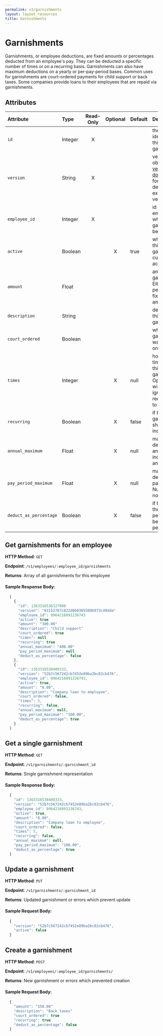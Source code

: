 ```yaml
---
permalink: v1/garnishments
layout: layout_resources
title: Garnishments
---
```


# Garnishments

Garnishments, or employee deductions, are fixed amounts or percentages deducted from an employee's pay. They can be deducted a specific number of times or on a recurring basis. Garnishments can also have maximum deductions on a yearly or per-pay-period bases. Common uses for garnishments are court-ordered payments for child support or back taxes. Some companies provide loans to their employees that are repaid via garnishments.

## Attributes

| Attribute                     | Type              | Read-Only | Optional | Default | Description
| :----------                   |:-------------     |:---------:|:--------:|:--------|:-------------
| `id`                          | Integer           |     X     |          |         | the unique identifier of this garnishment
| `version`                     | String            |     X     |          |         | version of this object. See <a href="/v1/considerations/versioning/">the versioning documentation</a> for a more in depth explaination of versions
| `employee_id`                 | Integer           |     X     |          |         | id for the employee to which this garnishment belongs
| `active`                      |  Boolean          |           |     X    | true    | whether or not this garnishment is currently active
| `amount`                      |  Float            |           |          |         | amount of the garnisment. Either a percentage or fixed dollar amount.
| `description`                 | String            |           |          |         | description of this garnishment
| `court_ordered`               | Boolean           |           |          |         | whether this garnishment was court ordered
| `times`                       | Integer           |           |     X    | null    | how many times to apply this garnisment. Optional (and will be ignored) if recurring is set to `true`
| `recurring`                   | Boolean           |           |     X    | false   | if this garnishment should recur indefinitely
| `annual_maximum`              | Float             |           |     X    | null    | maximum deduction per annum. Null indicates no annual limit
| `pay_period_maximum`          | Float             |           |     X    | null    | maximum deduction per pay period. Null indicates no annual limit
| `deduct_as_percentage`        | Boolean           |           |     X    | false   | if true, treats the `amount` as a percentage to be deducted per pay period


## Get garnishments for an employee

**HTTP Method**: `GET`

**Endpoint**: `/v1/employees/:employee_id/garnishments`

**Returns**: Array of all garnishments for this employee

#### Sample Response Body:

```javascript
  [
    {
      "id": 1363316536327000
      "version": "63152767c822d6b0385509b973c49dda"
      "employee_id": 8964216891236743
      "active": true
      "amount": "100.00"
      "description": "Child support"
      "court_ordered": true
      "times": null
      "recurring": true
      "annual_maximum": "400.00"
      "pay_period_maximum": null
      "deduct_as_percentage": false
    },
    {
      "id": 1363316538400333,
      "version": "52b7c567242cb7452e89ba2bc02cb476",
      "employee_id": 8964216891236743,
      "active": true,
      "amount": "8.00",
      "description": "Company loan to employee",
      "court_ordered": false,
      "times": 5,
      "recurring": false,
      "annual_maximum": null,
      "pay_period_maximum": "100.00",
      "deduct_as_percentage": true
    }
  ]
```

## Get a single garnishment

**HTTP Method**: `GET`

**Endpoint**: `/v1/garnishments/:garnishment_id`

**Returns**: Single garnishment representation

#### Sample Response Body:

```javascript
  {
    "id": 1363316538400333,
    "version": "52b7c567242cb7452e89ba2bc02cb476",
    "employee_id": 8964216891236743,
    "active": true,
    "amount": "8.00",
    "description": "Company loan to employee",
    "court_ordered": false,
    "times": 5,
    "recurring": false,
    "annual_maximum": null,
    "pay_period_maximum": "100.00",
    "deduct_as_percentage": true
  }
```

## Update a garnishment

**HTTP Method**: `PUT`

**Endpoint**: `/v1/garnishments/:garnishment_id`

**Returns**: Updated garnishment or errors which prevent update

#### Sample Request Body:

```javascript
  {
    "version": "52b7c567242cb7452e89ba2bc02cb476",
    "active": false
  }
```

## Create a garnishment

**HTTP Method**: `POST`

**Endpoint**: `/v1/employees/:employee_id/garnishments/`

**Returns**: New garnishment or errors which prevented creation

#### Sample Request Body:

```javascript
  {
    "amount": "150.00"
    "description": "Back taxes"
    "court_ordered": true
    "recurring": true
    "deduct_as_percentage": false
  }
```
